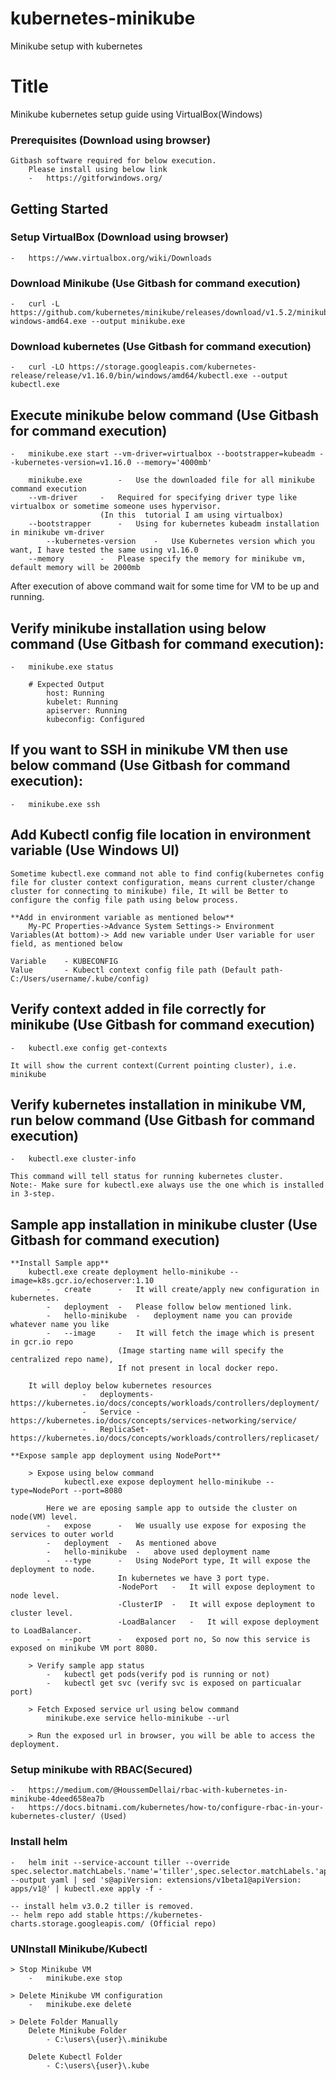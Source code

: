 # kubernetes-minikube
Minikube setup with kubernetes

# Title
Minikube kubernetes setup guide using VirtualBox(Windows)

### Prerequisites (Download using browser)
	Gitbash software required for below execution.
		Please install using below link
		-	https://gitforwindows.org/

## Getting Started

### Setup VirtualBox (Download using browser)
	-	https://www.virtualbox.org/wiki/Downloads
	
### Download Minikube (Use Gitbash for command execution)
	-	curl -L https://github.com/kubernetes/minikube/releases/download/v1.5.2/minikube-windows-amd64.exe --output minikube.exe
	
### Download kubernetes (Use Gitbash for command execution)
	-	curl -LO https://storage.googleapis.com/kubernetes-release/release/v1.16.0/bin/windows/amd64/kubectl.exe --output kubectl.exe

## Execute minikube below command (Use Gitbash for command execution)

	-	minikube.exe start --vm-driver=virtualbox --bootstrapper=kubeadm --kubernetes-version=v1.16.0 --memory='4000mb'

		minikube.exe		-	Use the downloaded file for all minikube command execution
		--vm-driver		-	Required for specifying driver type like virtualbox or sometime someone uses hypervisor.
						(In this  tutorial I am using virtualbox)
		--bootstrapper		-	Using for kubernetes kubeadm installation in minikube vm-driver		
	    	--kubernetes-version	-	Use Kubernetes version which you want, I have tested the same using v1.16.0
		--memory		-	Please specify the memory for minikube vm, default memory will be 2000mb

After execution of above command wait for some time for VM to be up and running.

## Verify minikube installation using below command (Use Gitbash for command execution):

	-	minikube.exe status
	
		# Expected Output
			host: Running
			kubelet: Running
			apiserver: Running
			kubeconfig: Configured

## If you want to SSH in minikube VM then use below command (Use Gitbash for command execution):
	-	minikube.exe ssh
	
## Add Kubectl config file location in environment variable (Use Windows UI)
	
	Sometime kubectl.exe command not able to find config(kubernetes config file for cluster context configuration, means current cluster/change cluster for connecting to minikube) file, It will be Better to configure the config file path using below process.
	
 	**Add in environment variable as mentioned below**
		My-PC Properties->Advance System Settings-> Environment Variables(At bottom)-> Add new variable under User variable for user field, as mentioned below

	Variable 	- KUBECONFIG
	Value		- Kubectl context config file path (Default path- C:/Users/username/.kube/config)

## Verify context added in file correctly for minikube (Use Gitbash for command execution)
	
	- 	kubectl.exe config get-contexts
	
	It will show the current context(Current pointing cluster), i.e. minikube 
	
## Verify kubernetes installation in minikube VM, run below command (Use Gitbash for command execution)
	
	-	kubectl.exe cluster-info
	
	This command will tell status for running kubernetes cluster.
	Note:- Make sure for kubectl.exe always use the one which is installed in 3-step.

## Sample app installation in minikube cluster (Use Gitbash for command execution)

	**Install Sample app**
		kubectl.exe create deployment hello-minikube --image=k8s.gcr.io/echoserver:1.10
			-	create		-	It will create/apply new configuration in kubernetes.
			-	deployment	-	Please follow below mentioned link.
			-	hello-minikube	-	deployment name you can provide whatever name you like
			-	--image		-	It will fetch the image which is present in gcr.io repo
							(Image starting name will specify the centralized repo name),
							If not present in local docker repo.		
		
		It will deploy below kubernetes resources
					-	deployments- https://kubernetes.io/docs/concepts/workloads/controllers/deployment/
					-	Service	-	https://kubernetes.io/docs/concepts/services-networking/service/
					-	ReplicaSet-	https://kubernetes.io/docs/concepts/workloads/controllers/replicaset/

	**Expose sample app deployment using NodePort**
	
		> Expose using below command
				kubectl.exe expose deployment hello-minikube --type=NodePort --port=8080 
		
			Here we are eposing sample app to outside the cluster on node(VM) level.
			-	expose		-	We usually use expose for exposing the services to outer world
			-	deployment	-	As mentioned above
			-	hello-minikube	-	above used deployment name
			-	--type		-	Using NodePort type, It will expose the deployment to node. 
							In kubernetes we have 3 port type.
							-NodePort	-	It will expose deployment to node level.
							-ClusterIP	-	It will expose deployment to cluster level.
							-LoadBalancer	-	It will expose deployment to LoadBalancer.
			-	--port		-	exposed port no, So now this service is exposed on minikube VM port 8080.

		> Verify sample app status
			-	kubectl get pods(verify pod is running or not)
			- 	kubectl get svc (verify svc is exposed on particualar port)
	
		> Fetch Exposed service url using below command	
			minikube.exe service hello-minikube --url

		> Run the exposed url in browser, you will be able to access the deployment.

### Setup minikube with RBAC(Secured)
	-	https://medium.com/@HoussemDellai/rbac-with-kubernetes-in-minikube-4deed658ea7b
	-  	https://docs.bitnami.com/kubernetes/how-to/configure-rbac-in-your-kubernetes-cluster/ (Used)

### Install helm 
	-	helm init --service-account tiller --override spec.selector.matchLabels.'name'='tiller',spec.selector.matchLabels.'app'='helm' --output yaml | sed 's@apiVersion: extensions/v1beta1@apiVersion: apps/v1@' | kubectl.exe apply -f -
	
	-- install helm v3.0.2 tiller is removed.
	-- helm repo add stable https://kubernetes-charts.storage.googleapis.com/ (Official repo)
	
### UNInstall Minikube/Kubectl  
	> Stop Minikube VM
		-	minikube.exe stop
		
	> Delete Minikube VM configuration
		-	minikube.exe delete
		
	> Delete Folder Manually
		Delete Minikube Folder
			- C:\users\{user}\.minikube
		
		Delete Kubectl Folder
			- C:\users\{user}\.kube	
